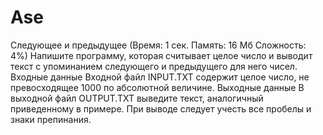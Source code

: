 # Ase
Следующее и предыдущее (Время: 1 сек. Память: 16 Мб Сложность: 4%) Напишите программу, которая считывает целое число и выводит текст с упоминанием следующего и предыдущего для него чисел.  Входные данные Входной файл INPUT.TXT содержит целое число, не превосходящее 1000 по абсолютной величине.  Выходные данные В выходной файл OUTPUT.TXT выведите текст, аналогичный приведенному в примере. При выводе следует учесть все пробелы и знаки препинания.
